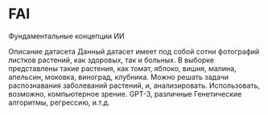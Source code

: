 # FAI
Фундаментальные концепции ИИ


Описание датасета
Данный датасет имеет под собой сотни фотографий листков растений, как здоровых, так и больных. 
В выборке представлены такие растения, как томат, яблоко, вишня, малина, апельсин, моковка, виноград, клубника. 
Можно решать задачи распознавания заболеваний растений, и, анализировать. 
Использовать, возможно, компьютерное зрение. 
GPT-3, различные Генетические алгоритмы, регрессию, и.т.д.